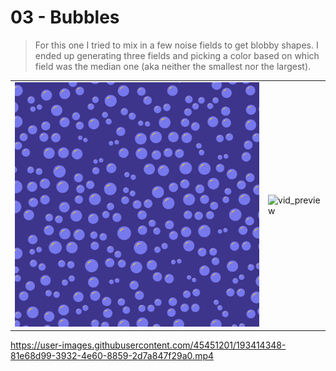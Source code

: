 # 03 - Bubbles

> For this one I tried to mix in a few noise fields to get blobby shapes. I ended up generating three fields and picking a color based on which field was the median one (aka neither the smallest nor the largest).

| | |
| --- | --- |
| ![img1](img1.png) | ![vid_preview](https://user-images.githubusercontent.com/45451201/193414398-6f055b48-aebd-47c2-8e1a-0453268052fa.png) |

https://user-images.githubusercontent.com/45451201/193414348-81e68d99-3932-4e60-8859-2d7a847f29a0.mp4
